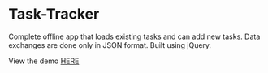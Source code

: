 # Task-Tracker
Complete offline app that loads existing tasks and can add new tasks. Data exchanges are done only in JSON format. Built using jQuery.

View the demo [HERE](http://aditya1208.github.io/Task-Tracker)
